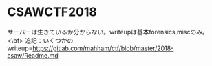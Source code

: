 # CSAWCTF2018
サーバーは生きているか分からない。writeupは基本forensics,miscのみ。<\bf>
追記：いくつかのwriteup=https://gitlab.com/mahham/ctf/blob/master/2018-csaw/Readme.md
